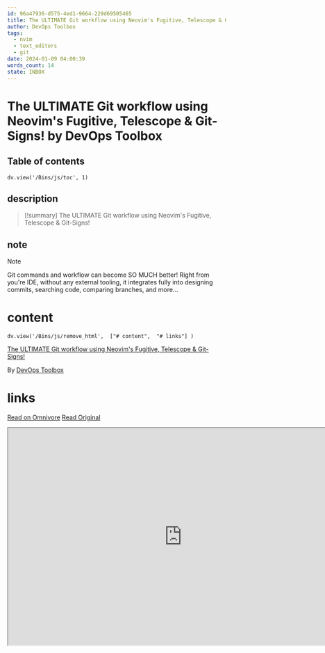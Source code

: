 ```yaml
---
id: 96a47936-d575-4ed1-9664-229d69505465
title: The ULTIMATE Git workflow using Neovim's Fugitive, Telescope & Git-Signs!
author: DevOps Toolbox
tags:
  - nvim
  - text_editors
  - git
date: 2024-01-09 04:00:39
words_count: 14
state: INBOX
---
```


# The ULTIMATE Git workflow using Neovim's Fugitive, Telescope & Git-Signs! by DevOps Toolbox
## Table of contents
```dataviewjs 
dv.view('/Bins/js/toc', 1) 
```


## description
>[!summary] 
> The ULTIMATE Git workflow using Neovim's Fugitive, Telescope & Git-Signs!

## note
>[!note] 
>   Git commands and workflow can become SO MUCH better!
Right from you're IDE, without any external tooling, it integrates fully into designing commits, searching code, comparing branches, and more...


# content
```dataviewjs 
dv.view('/Bins/js/remove_html',  ["# content",  "# links"] ) 
```
[The ULTIMATE Git workflow using Neovim's Fugitive, Telescope & Git-Signs!](https://www.youtube.com/watch?v=IyBAuDPzdFY)

By [DevOps Toolbox](https://www.youtube.com/@devopstoolbox)



# links
[Read on Omnivore](https://omnivore.app/me/https-www-youtube-com-watch-v-iy-b-au-d-pzd-fy-18cebf15ead)
[Read Original](https://www.youtube.com/watch?v=IyBAuDPzdFY)

<iframe src="https://www.youtube.com/watch?v=IyBAuDPzdFY"  width="800" height="500"></iframe>
